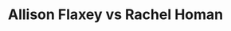 ---
title: Allison Flaxey vs Rachel Homan
player1:
  name: Flaxey, Allison
  percent: 98
  wins: 0
  losses: 1
player2:
  name: Homan, Rachel
  percent: 86
  wins: 1
  losses: 0
games:
- player1:
    team: 'ON'
    position: Lead
    percent: 98
    win: 0
    loss: 1
  player2:
    team: CA
    position: Fourth
    percent: 86
    win: 1
    loss: 0
  event: Hearts
  year: 2014
  draw: Round Robin(3)
  score: CA 9 - ON 3
- player1:
    team: Flax
    position: Fourth
    percent: 78
    win: 0
    loss: 1
  player2:
    team: Homa
    position: Fourth
    percent: 91
    win: 1
    loss: 0
  event: Trials (Women)
  year: 2017
  draw: Round Robin(11)
  score: Flax 3 - Homa 5
---